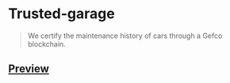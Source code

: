 # Trusted-garage

> We certify the maintenance history of cars through a Gefco blockchain.

## [Preview](https://aminemboulouma.github.io/trusted-garage)


